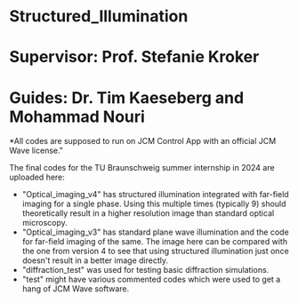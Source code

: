# Structured_Illumination
# Supervisor: Prof. Stefanie Kroker
# Guides: Dr. Tim Kaeseberg and Mohammad Nouri

*All codes are supposed to run on JCM Control App with an official JCM Wave license."

The final codes for the TU Braunschweig summer internship in 2024 are uploaded here:
- "Optical_imaging_v4" has structured illumination integrated with far-field imaging for a single phase. Using this multiple times (typically 9) should theoretically result in a higher resolution image than standard optical microscopy.
- "Optical_imaging_v3" has standard plane wave illumination and the code for far-field imaging of the same. The image here can be compared with the one from version 4 to see that using structured illumination just once doesn't result in a better image directly.
- "diffraction_test" was used for testing basic diffraction simulations.
- "test" might have various commented codes which were used to get a hang of JCM Wave software.
